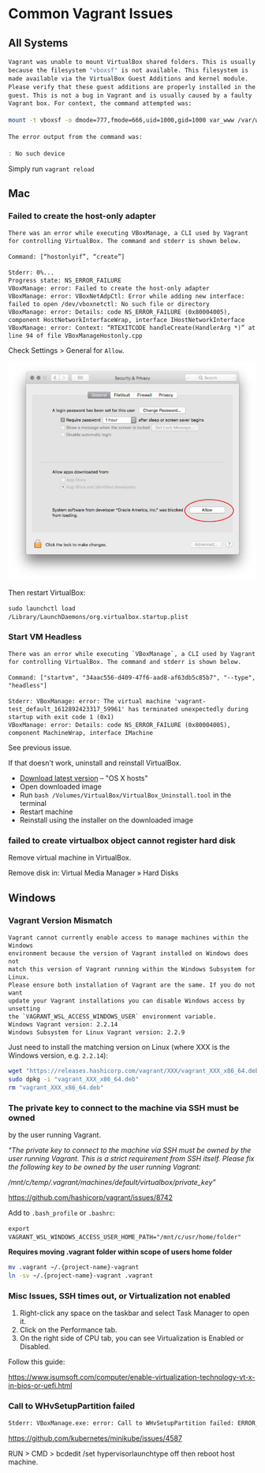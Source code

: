# Common Vagrant Issues

## All Systems

```bash
Vagrant was unable to mount VirtualBox shared folders. This is usually
because the filesystem "vboxsf" is not available. This filesystem is
made available via the VirtualBox Guest Additions and kernel module.
Please verify that these guest additions are properly installed in the
guest. This is not a bug in Vagrant and is usually caused by a faulty
Vagrant box. For context, the command attempted was:

mount -t vboxsf -o dmode=777,fmode=666,uid=1000,gid=1000 var_www /var/www

The error output from the command was:

: No such device
```

Simply run `vagrant reload`

## Mac

### Failed to create the host-only adapter

```
There was an error while executing VBoxManage, a CLI used by Vagrant
for controlling VirtualBox. The command and stderr is shown below.

Command: [“hostonlyif”, “create”]

Stderr: 0%...
Progress state: NS_ERROR_FAILURE
VBoxManage: error: Failed to create the host-only adapter
VBoxManage: error: VBoxNetAdpCtl: Error while adding new interface: failed to open /dev/vboxnetctl: No such file or directory
VBoxManage: error: Details: code NS_ERROR_FAILURE (0x80004005), component HostNetworkInterfaceWrap, interface IHostNetworkInterface
VBoxManage: error: Context: “RTEXITCODE handleCreate(HandlerArg *)” at line 94 of file VBoxManageHostonly.cpp
```

Check Settings > General for `Allow`.

![Security Setting](macos-security.jpg)

Then restart VirtualBox:

`sudo launchctl load /Library/LaunchDaemons/org.virtualbox.startup.plist`

### Start VM Headless

```
There was an error while executing `VBoxManage`, a CLI used by Vagrant
for controlling VirtualBox. The command and stderr is shown below.

Command: ["startvm", "34aac556-d409-47f6-aad8-af63db5c85b7", "--type", "headless"]

Stderr: VBoxManage: error: The virtual machine 'vagrant-test_default_1612892423317_59961' has terminated unexpectedly during startup with exit code 1 (0x1)
VBoxManage: error: Details: code NS_ERROR_FAILURE (0x80004005), component MachineWrap, interface IMachine
```

See previous issue.

If that doesn't work, uninstall and reinstall VirtualBox.

- [Download latest version](https://www.virtualbox.org/wiki/Downloads) – "OS X hosts"
- Open downloaded image
- Run `bash /Volumes/VirtualBox/VirtualBox_Uninstall.tool` in the terminal
- Restart machine
- Reinstall using the installer on the downloaded image


### failed to create virtualbox object cannot register hard disk

Remove virtual machine in VirtualBox.

Remove disk in: Virtual Media Manager » Hard Disks

## Windows

### Vagrant Version Mismatch

```
Vagrant cannot currently enable access to manage machines within the Windows
environment because the version of Vagrant installed on Windows does not
match this version of Vagrant running within the Windows Subsystem for Linux.
Please ensure both installation of Vagrant are the same. If you do not want
update your Vagrant installations you can disable Windows access by unsetting
the `VAGRANT_WSL_ACCESS_WINDOWS_USER` environment variable.
Windows Vagrant version: 2.2.14
Windows Subsystem for Linux Vagrant version: 2.2.9
```

Just need to install the matching version on Linux (where XXX is the Windows version, e.g. `2.2.14`):

```bash
wget "https://releases.hashicorp.com/vagrant/XXX/vagrant_XXX_x86_64.deb"
sudo dpkg -i "vagrant_XXX_x86_64.deb"
rm "vagrant_XXX_x86_64.deb"
```

### The private key to connect to the machine via SSH must be owned
by the user running Vagrant.

_"The private key to connect to the machine via SSH must be owned
by the user running Vagrant. This is a strict requirement from
SSH itself. Please fix the following key to be owned by the user
running Vagrant:_

_/mnt/c/temp/.vagrant/machines/default/virtualbox/private_key"_

https://github.com/hashicorp/vagrant/issues/8742

Add to `.bash_profile` or `.bashrc`:

`export VAGRANT_WSL_WINDOWS_ACCESS_USER_HOME_PATH="/mnt/c/usr/home/folder"`


**Requires moving .vagrant folder within scope of users home folder**

```bash
mv .vagrant ~/.{project-name}-vagrant
ln -sv ~/.{project-name}-vagrant .vagrant
```

### Misc Issues, SSH times out, or Virtualization not enabled

1. Right-click any space on the taskbar and select Task Manager to open it.
1. Click on the Performance tab.
1. On the right side of CPU tab, you can see Virtualization is Enabled or Disabled.

Follow this guide:

https://www.isumsoft.com/computer/enable-virtualization-technology-vt-x-in-bios-or-uefi.html


### Call to WHvSetupPartition failed

```bash
Stderr: VBoxManage.exe: error: Call to WHvSetupPartition failed: ERROR_SUCCESS (Last=0xc000000d/87) (VERR_NEM_VM_CREATE_FAILED) VBoxManage.exe: error: Details: code E_FAIL (0x80004005), component ConsoleWrap, interface IConsole
```

https://github.com/kubernetes/minikube/issues/4587

RUN > CMD > bcdedit /set hypervisorlaunchtype off then reboot host machine.
